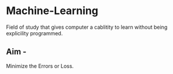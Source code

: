 # Machine-Learning
  Field of study that gives computer a cablitity to learn without being explicility programmed.
  
## Aim - 
  Minimize the Errors or Loss.

  

